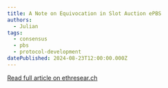 ```yaml
---
title: A Note on Equivocation in Slot Auction ePBS
authors:
  - Julian
tags:
  - consensus
  - pbs
  - protocol-development
datePublished: 2024-08-23T12:00:00.000Z
---
```


[Read full article on ethresear.ch](https://ethresear.ch/t/a-note-on-equivocation-in-slot-auction-epbs/20331)
